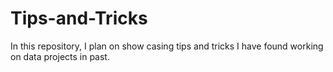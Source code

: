 # Tips-and-Tricks

In this repository, I plan on show casing tips and tricks I have found working on data projects in past.
